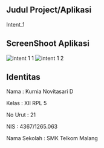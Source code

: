 ## Judul Project/Aplikasi
Intent_1

## ScreenShoot Aplikasi

![intent 1 1](https://cloud.githubusercontent.com/assets/22719080/19877898/d0b117c8-a015-11e6-9702-bb361c98eee5.jpg)
![intent 1 2](https://cloud.githubusercontent.com/assets/22719080/19877900/d3a6f0ec-a015-11e6-9f6e-b02ff234f854.PNG)

## Identitas

Nama : Kurnia Novitasari D

Kelas : XII RPL 5

No Urut : 21

NIS : 4367/1265.063

Nama Sekolah : SMK Telkom Malang

